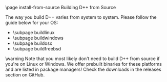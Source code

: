 \page install-from-source Building D++ from Source

The way you build D++ varies from system to system. Please follow the guide below for your OS:

* \subpage buildlinux
* \subpage buildwindows
* \subpage buildosx
* \subpage buildfreebsd

\warning Note that you most likely don't need to build D++ from source if you're on Linux or Windows. We offer prebuilt binaries for these platforms and are listed in package managers! Check the downloads in the releases section on GitHub.